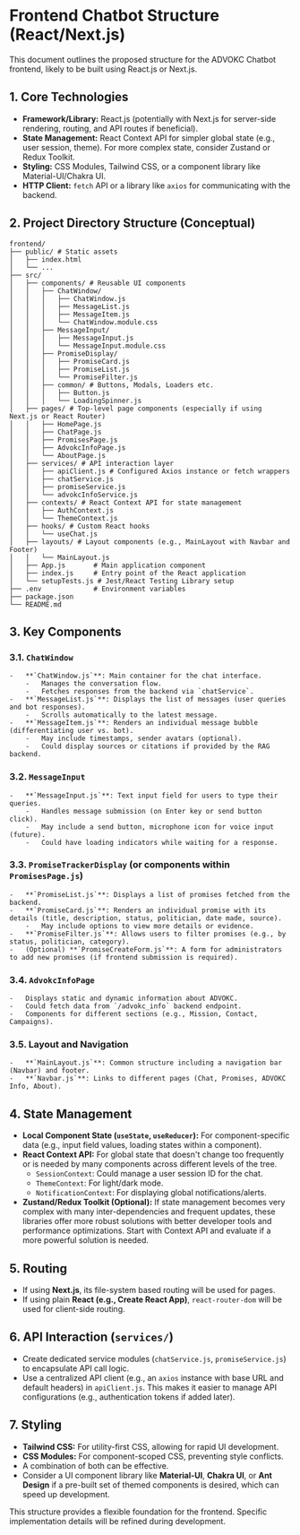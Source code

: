 # Frontend Chatbot Structure (React/Next.js)

This document outlines the proposed structure for the ADVOKC Chatbot frontend, likely to be built using React.js or Next.js.

## 1. Core Technologies

-   **Framework/Library:** React.js (potentially with Next.js for server-side rendering, routing, and API routes if beneficial).
-   **State Management:** React Context API for simpler global state (e.g., user session, theme). For more complex state, consider Zustand or Redux Toolkit.
-   **Styling:** CSS Modules, Tailwind CSS, or a component library like Material-UI/Chakra UI.
-   **HTTP Client:** `fetch` API or a library like `axios` for communicating with the backend.

## 2. Project Directory Structure (Conceptual)

```
frontend/
├── public/ # Static assets
│   ├── index.html
│   └── ...
├── src/
│   ├── components/ # Reusable UI components
│   │   ├── ChatWindow/
│   │   │   ├── ChatWindow.js
│   │   │   ├── MessageList.js
│   │   │   ├── MessageItem.js
│   │   │   └── ChatWindow.module.css
│   │   ├── MessageInput/
│   │   │   ├── MessageInput.js
│   │   │   └── MessageInput.module.css
│   │   ├── PromiseDisplay/
│   │   │   ├── PromiseCard.js
│   │   │   ├── PromiseList.js
│   │   │   └── PromiseFilter.js
│   │   ├── common/ # Buttons, Modals, Loaders etc.
│   │   │   ├── Button.js
│   │   │   └── LoadingSpinner.js
│   ├── pages/ # Top-level page components (especially if using Next.js or React Router)
│   │   ├── HomePage.js
│   │   ├── ChatPage.js
│   │   ├── PromisesPage.js
│   │   ├── AdvokcInfoPage.js
│   │   └── AboutPage.js
│   ├── services/ # API interaction layer
│   │   ├── apiClient.js # Configured Axios instance or fetch wrappers
│   │   ├── chatService.js
│   │   ├── promiseService.js
│   │   └── advokcInfoService.js
│   ├── contexts/ # React Context API for state management
│   │   ├── AuthContext.js
│   │   └── ThemeContext.js
│   ├── hooks/ # Custom React hooks
│   │   └── useChat.js
│   ├── layouts/ # Layout components (e.g., MainLayout with Navbar and Footer)
│   │   └── MainLayout.js
│   ├── App.js       # Main application component
│   ├── index.js     # Entry point of the React application
│   └── setupTests.js # Jest/React Testing Library setup
├── .env             # Environment variables
├── package.json
└── README.md
```

## 3. Key Components

### 3.1. `ChatWindow`
    -   **`ChatWindow.js`**: Main container for the chat interface.
        -   Manages the conversation flow.
        -   Fetches responses from the backend via `chatService`.
    -   **`MessageList.js`**: Displays the list of messages (user queries and bot responses).
        -   Scrolls automatically to the latest message.
    -   **`MessageItem.js`**: Renders an individual message bubble (differentiating user vs. bot).
        -   May include timestamps, sender avatars (optional).
        -   Could display sources or citations if provided by the RAG backend.

### 3.2. `MessageInput`
    -   **`MessageInput.js`**: Text input field for users to type their queries.
        -   Handles message submission (on Enter key or send button click).
        -   May include a send button, microphone icon for voice input (future).
        -   Could have loading indicators while waiting for a response.

### 3.3. `PromiseTrackerDisplay` (or components within `PromisesPage.js`)
    -   **`PromiseList.js`**: Displays a list of promises fetched from the backend.
    -   **`PromiseCard.js`**: Renders an individual promise with its details (title, description, status, politician, date made, source).
        -   May include options to view more details or evidence.
    -   **`PromiseFilter.js`**: Allows users to filter promises (e.g., by status, politician, category).
    -   (Optional) **`PromiseCreateForm.js`**: A form for administrators to add new promises (if frontend submission is required).

### 3.4. `AdvokcInfoPage`
    -   Displays static and dynamic information about ADVOKC.
    -   Could fetch data from `/advokc_info` backend endpoint.
    -   Components for different sections (e.g., Mission, Contact, Campaigns).

### 3.5. Layout and Navigation
    -   **`MainLayout.js`**: Common structure including a navigation bar (Navbar) and footer.
    -   **`Navbar.js`**: Links to different pages (Chat, Promises, ADVOKC Info, About).

## 4. State Management

-   **Local Component State (`useState`, `useReducer`):** For component-specific data (e.g., input field values, loading states within a component).
-   **React Context API:** For global state that doesn't change too frequently or is needed by many components across different levels of the tree.
    -   `SessionContext`: Could manage a user session ID for the chat.
    -   `ThemeContext`: For light/dark mode.
    -   `NotificationContext`: For displaying global notifications/alerts.
-   **Zustand/Redux Toolkit (Optional):** If state management becomes very complex with many inter-dependencies and frequent updates, these libraries offer more robust solutions with better developer tools and performance optimizations. Start with Context API and evaluate if a more powerful solution is needed.

## 5. Routing

-   If using **Next.js**, its file-system based routing will be used for pages.
-   If using plain **React (e.g., Create React App)**, `react-router-dom` will be used for client-side routing.

## 6. API Interaction (`services/`)

-   Create dedicated service modules (`chatService.js`, `promiseService.js`) to encapsulate API call logic.
-   Use a centralized API client (e.g., an `axios` instance with base URL and default headers) in `apiClient.js`. This makes it easier to manage API configurations (e.g., authentication tokens if added later).

## 7. Styling

-   **Tailwind CSS:** For utility-first CSS, allowing for rapid UI development.
-   **CSS Modules:** For component-scoped CSS, preventing style conflicts.
-   A combination of both can be effective.
-   Consider a UI component library like **Material-UI**, **Chakra UI**, or **Ant Design** if a pre-built set of themed components is desired, which can speed up development.

This structure provides a flexible foundation for the frontend. Specific implementation details will be refined during development.
